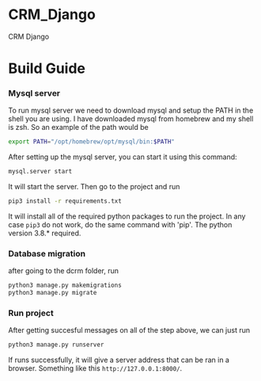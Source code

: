 # CRM_Django
CRM Django
# Build Guide
### Mysql server
To run mysql server we need to download mysql and setup the PATH in the shell you are using.
I have downloaded mysql from homebrew and my shell is zsh. So an example of the path would be
```bash
export PATH="/opt/homebrew/opt/mysql/bin:$PATH"
```

After setting up the mysql server, you can start it using this command:
```bash
mysql.server start
```
It will start the server. Then go to the project and run
```bash
pip3 install -r requirements.txt
```
It will install all of the required python packages to run the project. In any case `pip3` do not work, do the same command with 'pip'. The python version 3.8.* required.

### Database migration
after going to the dcrm folder, run
```bash
python3 manage.py makemigrations
python3 manage.py migrate
```

### Run project
After getting succesful messages on all of the step above, we can just run
```bash
python3 manage.py runserver
```
If runs successfully, it will give a server address that can be ran in a browser.
Something like this `http://127.0.0.1:8000/`.


